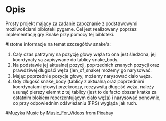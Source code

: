 # Opis
Prosty projekt mający za zadanie zapoznanie z podstawowymi możliwościami bibloteki pygame.
Cel jest realizowany poprzez implementację gry Snake przy pomocy tej bibloteki.


#Istotne informacje na temat szczegółów snake'a:

1) Cały czas patrzymy na pozycję głowy węża to ona jest śledzona, jej koordynaty są zapisywane do tablicy snake_body.
2) Na podstawie jej aktualnej pozycji, poprzednich znanych pozycji oraz prawdziwej długośći węża (len_of_snake) możemy go narysować.
3) Mając poprzednie pozycje głowy, możemy narysować ciało węża.
4) Gdy długość snake_body (tablicy z aktualną oraz poprzednimi koordynatami głowy) przekroczy, reczywsitą długość węża,
należy usunąć pierszy elemnt z tej tablicy (jest to de facto obszar kratka za ostatnim blokiem reperzentującym ciało
węża) i narysować ponownie, co przy odpowiednim odświeżaniu (FPS) wygląda jak ruch.

#Muzyka
Music by <a href="https://pixabay.com/users/music_for_videos-26992513/?utm_source=link-attribution&amp;utm_medium=referral&amp;utm_campaign=music&amp;utm_content=110855">Music_For_Videos</a> from <a href="https://pixabay.com//?utm_source=link-attribution&amp;utm_medium=referral&amp;utm_campaign=music&amp;utm_content=110855">Pixabay</a>
